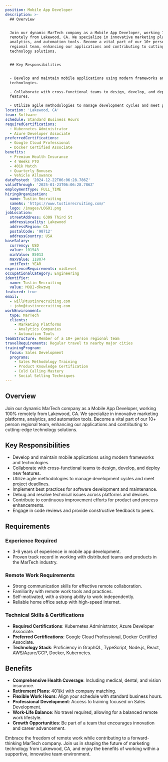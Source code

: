 ```yaml
---
position: Mobile App Developer
description: >-
  ## Overview


  Join our dynamic MarTech company as a Mobile App Developer, working 100%
  remotely from Lakewood, CA. We specialize in innovative marketing platforms,
  analytics, and automation tools. Become a vital part of our 10+ person
  regional team, enhancing our applications and contributing to cutting-edge
  technology solutions. 


  ## Key Responsibilities


  - Develop and maintain mobile applications using modern frameworks and
  technologies.

  - Collaborate with cross-functional teams to design, develop, and deploy new
  features.

  - Utilize agile methodologies to manage development cycles and meet pr...
location: 'Lakewood, CA'
team: Software
schedule: Standard Business Hours
requiredCertifications:
  - Kubernetes Administrator
  - Azure Developer Associate
preferredCertifications:
  - Google Cloud Professional
  - Docker Certified Associate
benefits:
  - Premium Health Insurance
  - 4 Weeks PTO
  - 401k Match
  - Quarterly Bonuses
  - Vehicle Allowance
datePosted: '2024-12-22T06:06:28.786Z'
validThrough: '2025-01-23T06:06:28.786Z'
employmentType: FULL_TIME
hiringOrganization:
  name: Tustin Recruiting
  sameAs: 'https://www.tustinrecruiting.com/'
  logo: /images/LOGO1.png
jobLocation:
  streetAddress: 6309 Third St
  addressLocality: Lakewood
  addressRegion: CA
  postalCode: '90712'
  addressCountry: USA
baseSalary:
  currency: USD
  value: 101543
  minValue: 85013
  maxValue: 118074
  unitText: YEAR
experienceRequirements: midLevel
occupationalCategory: Engineering
identifier:
  name: Tustin Recruiting
  value: MOBI-dkwzwq
featured: true
email:
  - will@tustinrecruiting.com
  - john@tustinrecruiting.com
workEnvironment:
  type: MarTech
  clients:
    - Marketing Platforms
    - Analytics Companies
    - Automation Tools
teamStructure: Member of a 10+ person regional team
travelRequirements: Regular travel to nearby major cities
trainingProgram:
  focus: Sales Development
  programs:
    - Sales Methodology Training
    - Product Knowledge Certification
    - Cold Calling Mastery
    - Social Selling Techniques
---
```




## Overview

Join our dynamic MarTech company as a Mobile App Developer, working 100% remotely from Lakewood, CA. We specialize in innovative marketing platforms, analytics, and automation tools. Become a vital part of our 10+ person regional team, enhancing our applications and contributing to cutting-edge technology solutions. 

## Key Responsibilities

- Develop and maintain mobile applications using modern frameworks and technologies.
- Collaborate with cross-functional teams to design, develop, and deploy new features.
- Utilize agile methodologies to manage development cycles and meet project deadlines.
- Implement best practices for software development and maintenance.
- Debug and resolve technical issues across platforms and devices.
- Contribute to continuous improvement efforts for product and process enhancements.
- Engage in code reviews and provide constructive feedback to peers.

## Requirements

### Experience Required

- 3-6 years of experience in mobile app development.
- Proven track record in working with distributed teams and products in the MarTech industry.

### Remote Work Requirements

- Strong communication skills for effective remote collaboration.
- Familiarity with remote work tools and practices.
- Self-motivated, with a strong ability to work independently.
- Reliable home office setup with high-speed internet.

### Technical Skills & Certifications

- **Required Certifications**: Kubernetes Administrator, Azure Developer Associate.
- **Preferred Certifications**: Google Cloud Professional, Docker Certified Associate.
- **Technology Stack**: Proficiency in GraphQL, TypeScript, Node.js, React, AWS/Azure/GCP, Docker, Kubernetes.

## Benefits

- **Comprehensive Health Coverage**: Including medical, dental, and vision insurance.
- **Retirement Plans**: 401(k) with company matching.
- **Flexible Work Hours**: Align your schedule with standard business hours.
- **Professional Development**: Access to training focused on Sales Development.
- **Work-Life Balance**: No travel required, allowing for a balanced remote work lifestyle.
- **Growth Opportunities**: Be part of a team that encourages innovation and career advancement.

Embrace the freedom of remote work while contributing to a forward-thinking MarTech company. Join us in shaping the future of marketing technology from Lakewood, CA, and enjoy the benefits of working within a supportive, innovative team environment.
